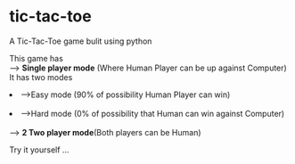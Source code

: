 # tic-tac-toe
A Tic-Tac-Toe game bulit using python

This game has <br/>
	--> **Single player mode** (Where Human Player can be up against Computer) <br/>
	It has two modes <br/>
      		<li>-->Easy mode (90% of possibility Human Player can win) </li><br/>
     		<li>-->Hard mode (0% of possibility that Human can win against Computer) </li><br/>
	--> **2 Two player mode**(Both players can be Human) <br/>

Try it yourself ...
